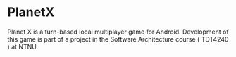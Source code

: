 # PlanetX

Planet X is a turn-based local multiplayer game for Android.
Development of this game is part of a project in the Software Architecture course ( TDT4240 ) at NTNU.
